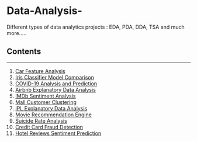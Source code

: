 # Data-Analysis-
Different types of data analytics projects : EDA, PDA, DDA, TSA and much more.....
## Contents

<hr>

<ol>
  <li><a href="https://github.com/MainakRepositor/Data-Analysis/blob/master/Car_Features_Analysis.ipynb"> Car Feature Analysis</a></li>
  <li><a href="https://github.com/MainakRepositor/Data-Analysis/blob/master/Iris_Classifier_Model_Comparison.ipynb"> Iris Classifier Model Comparison</a></li>
  <li><a href="https://github.com/MainakRepositor/Data-Analysis/blob/master/COVID_19_Analysis_and_Prediction.ipynb">COVID-19 Analysis and Prediction</a></li>
  <li><a href="https://github.com/MainakRepositor/Data-Analysis/blob/master/AirBNB_EDA.ipynb">Airbnb Explanatory Data Analysis</a></li>
  <li><a href="https://github.com/MainakRepositor/Data-Analysis/blob/master/IMDb_Sentiment_Analysis.ipynb">IMDb Sentiment Analysis</a></li>
  <li><a href="https://github.com/MainakRepositor/Data-Analysis/blob/master/Mall_Customers_CLustering.ipynb">Mall Customer Clustering</a></li>
  <li><a href="https://github.com/MainakRepositor/Data-Analysis/blob/master/IPL_EDA.ipynb">IPL Explanatory Data Analysis</a></li>
  <li><a href="https://github.com/MainakRepositor/Data-Analysis/blob/master/Movie_Recommendation_Engine.ipynb">Movie Recommendation Engine</a></li>
  <li><a href="https://github.com/MainakRepositor/Data-Analysis/blob/master/Suicide_Rate_Analysis.ipynb">Suicide Rate Analysis</a></li>
  <li><a href="https://github.com/MainakRepositor/Data-Analysis/blob/master/Credit_Card_Fraud_Detection.ipynb">Credit Card Fraud Detection</a></li>
  <li><a href="https://github.com/MainakRepositor/Data-Analysis/blob/master/Hotel_Reviews_Sentiment_Prediction.ipynb">Hotel Reviews Sentiment Prediction</a></li>
</ol>
